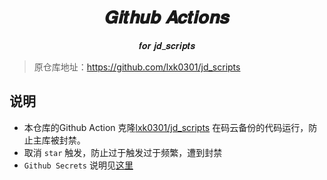 <div align='center'>
<h1>𝑮𝒊𝒕𝒉𝒖𝒃 𝑨𝒄𝒕𝒊𝒐𝒏𝒔 </h1>𝒇𝒐𝒓 𝒋𝒅_𝒔𝒄𝒓𝒊𝒑𝒕𝒔
</div>

>原仓库地址：https://github.com/lxk0301/jd_scripts


## 说明

- 本仓库的Github Action 克隆[lxk0301/jd_scripts](https://gitee.com/lxk0301/jd_scripts) 在码云备份的代码运行，防止主库被封禁。
- 取消 `star` 触发，防止过于触发过于频繁，遭到封禁
- `Github Secrets` 说明见[这里](https://github.com/lxk0301/jd_scripts/blob/master/githubAction.md)

 
